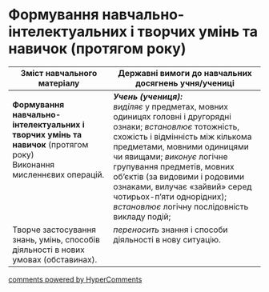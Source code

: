 <div id="hypercomments_widget" class="js-hypercomments-widget invisible"></div>

# Формування навчально-інтелектуальних і творчих умінь та навичок (протягом року) 

<table>
  <tr>
    <td width="40%" align="center"><b>Зміст навчального матеріалу</b></td>
    <td width="60%" align="center"><b>Державні вимоги до навчальних досягнень учня/учениці</b></td>
  </tr>
<tbody>
  <tr>
    <td width="40%" style="vertical-align:top !important;">
    <p><b>Формування навчально-інтелектуальних і творчих умінь та навичок</b> (протягом року)<br>
Виконання мисленнєвих операцій.</td>
    <td width="60%" style="vertical-align:top !important;">
<i><b>Учень (учениця):</b></i><br>
<i>виділяє</i> у предметах, мовних одиницях головні і другорядні ознаки; <i>встановлює</i> тотожність, схожість і відмінність між кількома предметами, мовними одиницями чи явищами; <i>виконує</i> логічне групування предметів, мовних об’єктів (за видовими і родовими ознаками, вилучає «зайвий» серед чотирьох-п’яти однорідних); <i>встановлює</i> логічну послідовність викладу подій;</td>
  </tr>
  <tr>
    <td width="40%" style="vertical-align:top !important;">
Творче застосування знань, умінь, способів діяльності в нових умовах (обставинах).</td>
    <td width="60%" style="vertical-align:top !important;">
<i>переносить</i> знання і способи діяльності в нову ситуацію.</td>
  </tr>
</tbody>
</table>

<div class="js-hypercomments-container">
<a href="http://hypercomments.com" class="hc-link" title="comments widget">comments powered by HyperComments</a>
</div>